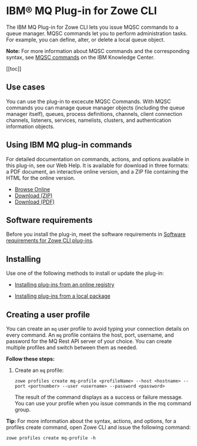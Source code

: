 # IBM® MQ Plug-in for Zowe CLI

The IBM MQ Plug-in for Zowe CLI lets you issue MQSC commands to a queue manager. MQSC commands let you to perform administration tasks. For example, you can define, alter, or delete a local queue object.

**Note:** For more information about MQSC commands and the corresponding syntax, see [MQSC commands](https://www.ibm.com/support/knowledgecenter/en/SSFKSJ_9.1.0/com.ibm.mq.ref.adm.doc/q085130_.htm) on the IBM Knowledge Center.

[[toc]]

## Use cases

You can use the plug-in to excecute MQSC Commands. With MQSC commands you can manage queue manager objects (including the queue manager itself), queues, process definitions, channels, client connection channels, listeners, services, namelists, clusters, and authentication information objects.

## Using IBM MQ plug-in commands

For detailed documentation on commands, actions, and options available in this plug-in, see our Web Help. It is available for download in three formats: a PDF document, an interactive online version, and a ZIP file containing the HTML for the online version.

- <a href="/v1.11.x/web_help/index.html" target="_blank">Browse Online</a>
- <a href="/v1.11.x/zowe_web_help.zip" target="_blank">Download (ZIP)</a>
- <a href="/v1.11.x/CLIReference_Zowe.pdf" target="_blank">Download (PDF)</a>

## Software requirements

Before you install the plug-in, meet the software requirements in [Software requirements for Zowe CLI plug-ins](cli-swreqplugins.md).

## Installing

Use one of the following methods to install or update the plug-in:

- [Installing plug-ins from an online registry](cli-installplugins.md#installing-plug-ins-from-an-online-registry)

- [Installing plug-ins from a local package](cli-installplugins.md#installing-plug-ins-from-a-local-package)

## Creating a user profile

You can create an `mq` user profile to avoid typing your connection details on every command. An `mq` profile contains the host, port, username, and password for the MQ Rest API server of your choice. You can create multiple profiles and switch between them as needed.

**Follow these steps:**

1.  Create an `mq` profile:

    ```
    zowe profiles create mq-profile <profileName> --host <hostname> --port <portnumber> --user <username> --password <password>
    ```

    The result of the command displays as a success or failure message. You can use your profile when you issue commands in the mq command group.

**Tip:** For more information about the syntax, actions, and options, for a profiles create command, open Zowe CLI and issue the following command:

```
zowe profiles create mq-profile -h
```
